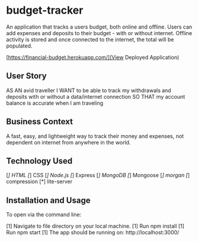 # budget-tracker

An application that tracks a users budget, both online and offline. Users can add expenses and deposits to their budget - with or without internet. Offline activity is stored and once connected to the internet, the total will be populated.

[https://financial-budget.herokuapp.com/](View Deployed Application)

## User Story

AS AN avid traveller
I WANT to be able to track my withdrawals and deposits with or without a data/internet connection
SO THAT my account balance is accurate when I am traveling

## Business Context

A fast, easy, and lightweight way to track their money and expenses, not dependent on internet from anywhere in the world.

## Technology Used

[*] HTML
[*] CSS
[*] Node.js
[*] Express
[*] MongoDB
[*] Mongoose
[*] morgan
[*] compression
[*] lite-server

## Installation and Usage
To open via the command line:

[1] Navigate to file directory on your local machine.
[1] Run npm install
[1] Run npm start
[1] The app should be running on: http://localhost:3000/